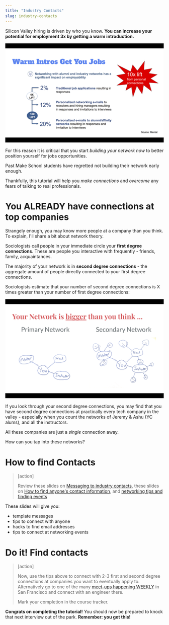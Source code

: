 ```yaml
---
title: "Industry Contacts"
slug: industry-contacts
---
```

<!--
Here are some staggering statistics ....

[image]
-->

Silicon Valley hiring is driven by who you know. **You can increase your potential for employment 3x by getting a warm introduction.**

![warm](assets/warm-connection-stats.png)

For this reason it is critical that you start *building your network now* to better position yourself for jobs opportunities.

Past Make School students have regretted not building their network early enough.

<!--
"  " - name

"  " - name

"  " - name
-->

Thankfully, this tutorial will help you *make connections* and *overcome* any fears of talking to real professionals.

# You ALREADY have connections at top companies

Strangely enough, you may know more people at a company than you think. To explain, I'll share a bit about network theory.

Sociologists call people in your immediate circle your **first degree connections**. These are people you interactive with frequently - friends, family, acquaintances.

The majority of your network is in **second degree connections** - the aggregate amount of people directly connected to your first degree connections.

Sociologists estimate that your number of second degree connections is X times greater than your number of first degree connections:

![connections](assets/first-second-degree-connections.png)

If you look through your second degree connections, you may find that you have second degree connections at practically every tech company in the valley - especially when you count the networks of Jeremy & Ashu (YC alums), and all the instructors.

All these companies are just a _single_ connection away.

How can you tap into these networks?

# How to find Contacts

> [action]
>
> Review these slides on [Messaging to industry contacts](https://docs.google.com/presentation/d/1g4FuBBQIBLJ30eGXD9YsDjK2PaNUnrg6a60ip0WBc6A/edit#slide=id.g40f6408b0c_0_5), these slides on [How to find anyone's contact information](https://docs.google.com/presentation/d/14xM4JfFusj6rPMX9awvy1I42b12G39ifJjgBrLTRqrY/edit#slide=id.g44bb656f4b_0_24), and [networking tips and finding events](https://docs.google.com/presentation/u/1/d/1HgatbVpG_d0QqUACg59i3qhMUSK0o5IckLR3UH_hOhs/edit?usp=drive_web&ouid=102349547791146369642)

These slides will give you:

- template messages
- tips to connect with anyone
- hacks to find email addresses
- tips to connect at networking events

# Do it! Find contacts

> [action]
>
> Now, use the tips above to connect with 2-3 first and second degree connections at companies you want to eventually apply to. Alternatively go to one of the many [meet-ups happening WEEKLY](https://www.meetup.com/find/events/?allMeetups=false&keywords=technology&radius=2&userFreeform=San+Francisco%2C+CA&mcId=z94101&mcName=San+Francisco%2C+CA&eventFilter=mysugg) in San Francisco and connect with an engineer there.
>
> Mark your completion in the course tracker.

**Congrats on completing the tutorial!** You should now be prepared to knock that next interview out of the park. **Remember: you got this!**
